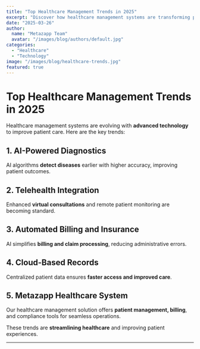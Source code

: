 ```yaml
---
title: "Top Healthcare Management Trends in 2025"
excerpt: "Discover how healthcare management systems are transforming patient care in 2025."
date: "2025-03-26"
author:
  name: "Metazapp Team"
  avatar: "/images/blog/authors/default.jpg"
categories:
  - "Healthcare"
  - "Technology"
image: "/images/blog/healthcare-trends.jpg"
featured: true
---
```


# Top Healthcare Management Trends in 2025

Healthcare management systems are evolving with **advanced technology** to improve patient care. Here are the key trends:

## 1. AI-Powered Diagnostics
AI algorithms **detect diseases** earlier with higher accuracy, improving patient outcomes.

## 2. Telehealth Integration
Enhanced **virtual consultations** and remote patient monitoring are becoming standard.

## 3. Automated Billing and Insurance
AI simplifies **billing and claim processing**, reducing administrative errors.

## 4. Cloud-Based Records
Centralized patient data ensures **faster access and improved care**.

## 5. Metazapp Healthcare System
Our healthcare management solution offers **patient management, billing**, and compliance tools for seamless operations.

These trends are **streamlining healthcare** and improving patient experiences.

---
